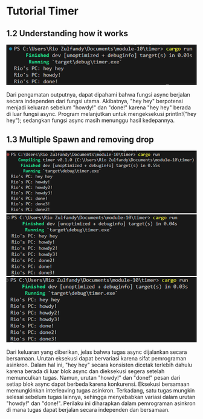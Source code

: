 # Tutorial Timer

## 1.2 Understanding how it works

![](assets/1.png)

Dari pengamatan outputnya, dapat dipahami bahwa fungsi async berjalan secara independen dari fungsi utama. Akibatnya, "hey hey" berpotensi menjadi keluaran sebelum "howdy!" dan "done!" karena "hey hey" berada di luar fungsi async. Program melanjutkan untuk mengeksekusi println!("hey hey"); sedangkan fungsi async masih menunggu hasil kedepannya.

## 1.3 Multiple Spawn and removing drop

![](assets/2.png)
![](assets/3.png)
![](assets/4.png)

Dari keluaran yang diberikan, jelas bahwa tugas async dijalankan secara bersamaan. Urutan eksekusi dapat bervariasi karena sifat pemrograman asinkron. Dalam hal ini, "hey hey" secara konsisten dicetak terlebih dahulu karena berada di luar blok async dan dieksekusi segera setelah memunculkan tugas. Namun, urutan "howdy!" dan "done!" pesan dari setiap blok async dapat berbeda karena konkurensi. Eksekusi bersamaan memungkinkan interleaving tugas asinkron. Terkadang, satu tugas mungkin selesai sebelum tugas lainnya, sehingga menyebabkan variasi dalam urutan "howdy!" dan "done!". Perilaku ini diharapkan dalam pemrograman asinkron di mana tugas dapat berjalan secara independen dan bersamaan.